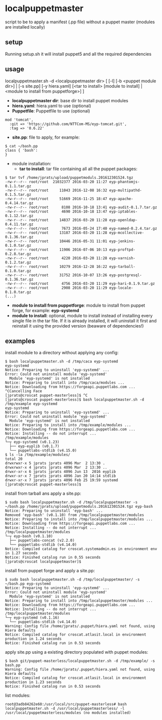 # localpuppetmaster

script to be to apply a manifest (.pp file) without a puppet master (modules are installed locally)

## setup

Running setup.sh it will install puppet5 and all the required dependencies

## usage

localpuppetmaster.sh -d \<localpuppetmaster dir\> [ [-l] [-b \<puppet module dir\>] | [-s site.pp] [-y hiera.yaml] [\<tar to install\> [module to install] | \<module to install from puppetforge\>] ]

* **localpuppetmaster dir**: base dir to install puppet modules
* **hiera.yaml**: hiera.yaml to use (optional)
* **Puppetfile**: Puppetfile to use (optional)
```
mod 'tomcat',
  :git => 'https://github.com/NTTCom-MS/eyp-tomcat.git',
  :tag => '0.6.22'
```
* **site.pp**: file to apply, for example:
```
$ cat ~/bash.pp
class { 'bash':
}
```
* module installation:
  * **tar to install**: tar file containing all all the puppet packages:
```
$ tar tvf /home/jprats/upload/puppetmoduls.201612301524.tgz
-rw-r--r-- root/root  21032377 2016-03-20 11:27 eyp-phantomjs-0.1.1.tar.gz
-rw-r--r-- root/root     11043 2016-12-08 16:32 eyp-multipathd-0.1.5.tar.gz
-rw-r--r-- root/root     51669 2016-11-25 18:47 eyp-apache-0.4.14.tar.gz
-rw-r--r-- root/root      8108 2016-10-18 13:41 eyp-audit-0.1.7.tar.gz
-rw-r--r-- root/root      4690 2016-10-18 13:47 eyp-iptables-0.1.12.tar.gz
-rw-r--r-- root/root     14837 2016-03-20 11:28 eyp-openldap-0.4.11.tar.gz
-rw-r--r-- root/root      7673 2016-05-24 17:40 eyp-named-0.2.4.tar.gz
-rw-r--r-- root/root     13187 2016-03-20 11:28 eyp-mcollective-0.1.36.tar.gz
-rw-r--r-- root/root     10446 2016-05-31 11:01 eyp-jenkins-0.1.0.tar.gz
-rw-r--r-- root/root     11906 2016-07-06 10:13 eyp-proftpd-0.2.8.tar.gz
-rw-r--r-- root/root      4220 2016-03-20 11:28 eyp-varnish-0.1.2.tar.gz
-rw-r--r-- root/root     10279 2016-12-28 16:22 eyp-tarball-0.1.0.tar.gz
-rw-r--r-- root/root     31752 2016-10-07 13:26 eyp-postgresql-0.1.36.tar.gz
-rw-r--r-- root/root      4756 2016-03-20 11:29 eyp-hari-0.1.9.tar.gz
-rw-r--r-- root/root      2908 2016-03-20 11:29 eyp-locale-0.1.0.tar.gz
(...)
```
  * **module to install from puppetforge**: module to install from puppet forge, for example: **eyp-systemd**
* **module to install**: optional, module to install instead of installing every single file in the tar file. If it is already installed, it will uninstall it first and reinstall it using the provided version (beaware of dependencies!)

## examples

install module to a directory without applying any config:

```
$ bash localpuppetmaster.sh -d /tmp/caca eyp-systemd
eyp-systemd
Notice: Preparing to uninstall 'eyp-systemd' ...
Error: Could not uninstall module 'eyp-systemd'
  Module 'eyp-systemd' is not installed
Notice: Preparing to install into /tmp/caca/modules ...
Notice: Downloading from https://forgeapi.puppetlabs.com ...
^CCancelling Face
[jprats@croscat puppet-masterless]$ ^C
[jprats@croscat puppet-masterless]$ bash localpuppetmaster.sh -d /tmp/example eyp-systemd
eyp-systemd
Notice: Preparing to uninstall 'eyp-systemd' ...
Error: Could not uninstall module 'eyp-systemd'
  Module 'eyp-systemd' is not installed
Notice: Preparing to install into /tmp/example/modules ...
Notice: Downloading from https://forgeapi.puppetlabs.com ...
Notice: Installing -- do not interrupt ...
/tmp/example/modules
└─┬ eyp-systemd (v0.1.23)
  ├── eyp-eyplib (v0.1.7)
  └── puppetlabs-stdlib (v4.15.0)
$ ls -la /tmp/example/modules/
total 20
drwxrwxr-x 5 jprats jprats 4096 Mar  2 13:30 .
drwxrwxr-x 4 jprats jprats 4096 Mar  2 13:30 ..
drwxr-xr-x 6 jprats jprats 4096 Jun 13  2016 eyplib
drwxr-xr-x 7 jprats jprats 4096 Jan 20 14:14 stdlib
drwxr-xr-x 7 jprats jprats 4096 Feb 25 19:59 systemd
[jprats@croscat puppet-masterless]$

```

install from tarball ans apply a site.pp:

```
$ sudo bash localpuppetmaster.sh -d /tmp/localpuppetmaster -s ~/bash.pp /home/jprats/upload/puppetmoduls.201612301524.tgz eyp-bash
Notice: Preparing to uninstall 'eyp-bash' ...
Removed 'eyp-bash' (v0.1.10) from /tmp/localpuppetmaster/modules
Notice: Preparing to install into /tmp/localpuppetmaster/modules ...
Notice: Downloading from https://forgeapi.puppetlabs.com ...
Notice: Installing -- do not interrupt ...
/tmp/localpuppetmaster/modules
└─┬ eyp-bash (v0.1.10)
  ├── puppetlabs-concat (v2.2.0)
  └── puppetlabs-stdlib (v4.14.0)
Notice: Compiled catalog for croscat.systemadmin.es in environment env in 1.27 seconds
Notice: Finished catalog run in 0.55 seconds
[jprats@croscat localpuppetmaster]$

```

install from puppet forge and apply a site.pp:

```
$ sudo bash localpuppetmaster.sh -d /tmp/localpuppetmaster/ -s ~/bash.pp eyp-systemd
Notice: Preparing to uninstall 'eyp-systemd' ...
Error: Could not uninstall module 'eyp-systemd'
  Module 'eyp-systemd' is not installed
Notice: Preparing to install into /tmp/localpuppetmaster/modules ...
Notice: Downloading from https://forgeapi.puppetlabs.com ...
Notice: Installing -- do not interrupt ...
/tmp/localpuppetmaster/modules
└─┬ eyp-systemd (v0.1.16)
  └── puppetlabs-stdlib (v4.14.0)
Warning: Config file /home/jprats/.puppet/hiera.yaml not found, using Hiera defaults
Notice: Compiled catalog for croscat.atlasit.local in environment production in 1.24 seconds
Notice: Finished catalog run in 0.53 seconds
```

apply site.pp using a existing directory populated with puppet modules:

```
$ bash git/puppet-masterless/localpuppetmaster.sh -d /tmp/example/ -s bash.pp
Warning: Config file /home/jprats/.puppet/hiera.yaml not found, using Hiera defaults
Notice: Compiled catalog for croscat.atlasit.local in environment production in 1.23 seconds
Notice: Finished catalog run in 0.53 seconds
```

list modules:

```
root@3adb84262e60:/usr/local/src/puppet-masterless# bash localpuppetmaster.sh -d /usr/local/puppetmasterless/ -l
/usr/local/puppetmasterless/modules (no modules installed)
```
